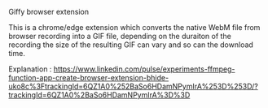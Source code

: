 Giffy browser extension

This is a chrome/edge extension which converts the native WebM file from browser recording into a GIF file, depending on the duraiton of the recording the size of the resulting GIF can vary and so can the download time.

Explanation : https://www.linkedin.com/pulse/experiments-ffmpeg-function-app-create-browser-extension-bhide-uko8c%3FtrackingId=6QZ1A0%252BaSo6HDamNPymIrA%253D%253D/?trackingId=6QZ1A0%2BaSo6HDamNPymIrA%3D%3D
